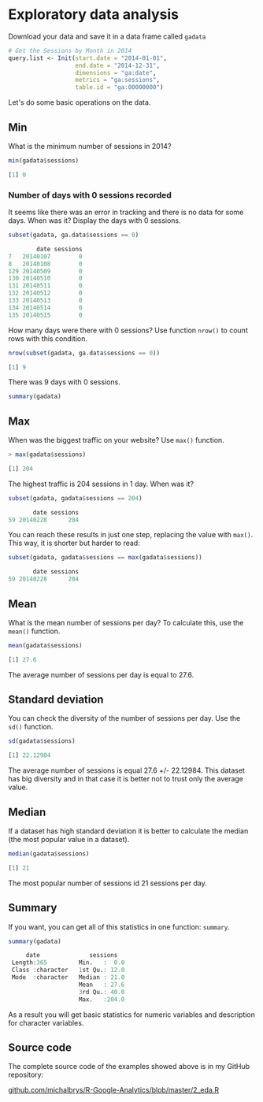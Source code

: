 # Exploratory data analysis

Download your data and save it in a data frame called `gadata`

```r
# Get the Sessions by Month in 2014
query.list <- Init(start.date = "2014-01-01",
                   end.date = "2014-12-31",
                   dimensions = "ga:date",
                   metrics = "ga:sessions",
                   table.id = "ga:00000000")
```

Let's do some basic operations on the data.

## Min

What is the minimum number of sessions in 2014?

```r
min(gadata$sessions)
```

```r
[1] 0
```

### Number of days with 0 sessions recorded

It seems like there was an error in tracking and there is no data for some days. When was it? Display the days with 0 sessions.

```r
subset(gadata, ga.data$sessions == 0)
```

```r
        date sessions
7   20140107        0
8   20140108        0
129 20140509        0
130 20140510        0
131 20140511        0
132 20140512        0
133 20140513        0
134 20140514        0
135 20140515        0
```

How many days were there with 0 sessions? Use function `nrow()` to count rows with this condition.

```r
nrow(subset(gadata, ga.data$sessions == 0))
```

```r
[1] 9
```

There was 9 days with 0 sessions.

```r
summary(gadata)
```

## Max

When was the biggest traffic on your website? Use `max()` function.

```r
> max(gadata$sessions)
```

```r
[1] 204
```

The highest traffic is 204 sessions in 1 day. When was it?

```r
subset(gadata, gadata$sessions == 204)
```

```r
       date sessions
59 20140228      204
```

You can reach these results in just one step, replacing the value with `max()`. This way, it is shorter but harder to read:

```r
subset(gadata, gadata$sessions == max(gadata$sessions))
```

```r
       date sessions
59 20140228      204
```

## Mean

What is the mean number of sessions per day? To calculate this, use the `mean()` function.

```r
mean(gadata$sessions)
```

```r
[1] 27.6
```

The average number of sessions per day is equal to 27.6.

## Standard deviation

You can check the diversity of the number of sessions per day. Use the `sd()` function.

```r
sd(gadata$sessions)
```

```r
[1] 22.12984
```

The average number of sessions is equal 27.6 +\/- 22.12984. This dataset has big diversity and in that case it is better not to trust only the average value.

## Median

If a dataset has high standard deviation it is better to calculate the median \(the most popular value in a dataset\).

```r
median(gadata$sessions)
```

```r
[1] 21
```

The most popular number of sessions id 21 sessions per day.

## Summary

If you want, you can get all of this statistics in one function: `summary`.

```r
summary(gadata)
```

```r
     date              sessions    
 Length:365         Min.   :  0.0  
 Class :character   1st Qu.: 12.0  
 Mode  :character   Median : 21.0  
                    Mean   : 27.6  
                    3rd Qu.: 40.0  
                    Max.   :204.0  
```

As a result you will get basic statistics for numeric variables and description for character variables.

## Source code

The complete source code of the examples showed above is in my GitHub repository:

[github.com\/michalbrys\/R-Google-Analytics\/blob\/master\/2\_eda.R](https://github.com/michalbrys/R-Google-Analytics/blob/master/2_eda.R)

